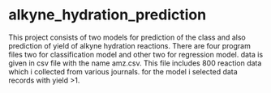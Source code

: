 # alkyne_hydration_prediction
This project consists of two models for prediction of the class and also prediction of yield of alkyne hydration reactions.
There are four program files two for classification model and other two for regression model. data is given in csv file with the name amz.csv. This file includes 800 reaction data which i collected from various journals. for the model i selected data records with yield >1.
